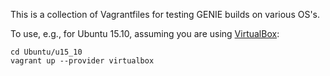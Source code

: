 This is a collection of Vagrantfiles for testing GENIE builds on various OS's.

To use, e.g., for Ubuntu 15.10, assuming you are using [VirtualBox](https://www.virtualbox.org):

    cd Ubuntu/u15_10
    vagrant up --provider virtualbox
